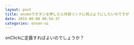 ```yaml
---
layout: post
title: onsenでボタンを押したら外部リンクに飛ぶようにしたいのですが
date: 2015-06-08 06:54:37
categories: onsen-ui
---
```

<!-- {% raw %} -->
<p>onClickに定義すればよいのでしょうか？</p>
<!-- {% endraw %} -->
